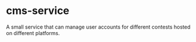 # cms-service
A small service that can manage user accounts for different contests hosted on different platforms.
